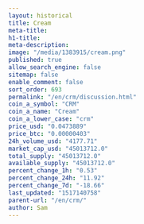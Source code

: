 ```yaml
---
layout: historical
title: Cream
meta-title: 
h1-title: 
meta-description: 
image: "/media/1383915/cream.png"
published: true
allow_search_engine: false
sitemap: false
enable_comment: false
sort_order: 693
permalink: "/en/crm/discussion.html"
coin_a_symbol: "CRM"
coin_a_name: "Cream"
coin_a_lower_case: "crm"
price_usd: "0.0473889"
price_btc: "0.00000403"
24h_volume_usd: "4177.71"
market_cap_usd: "45013712.0"
total_supply: "45013712.0"
available_supply: "45013712.0"
percent_change_1h: "0.53"
percent_change_24h: "11.92"
percent_change_7d: "-18.66"
last_updated: "1517140758"
parent-url: "/en/crm/"
author: Sam
---
```



